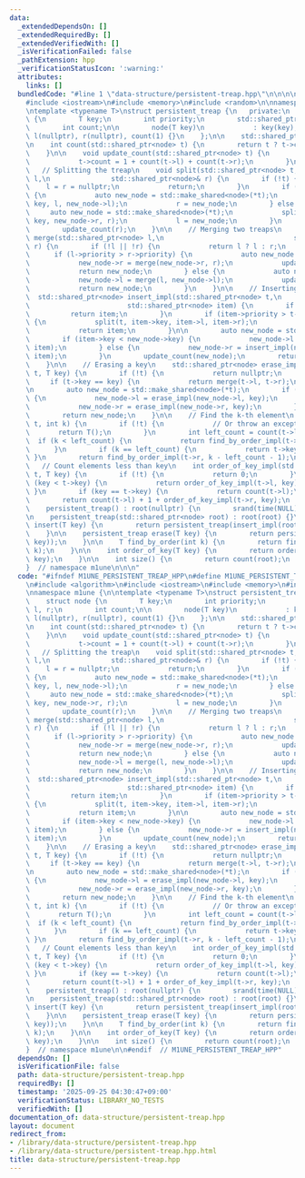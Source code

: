 ```yaml
---
data:
  _extendedDependsOn: []
  _extendedRequiredBy: []
  _extendedVerifiedWith: []
  _isVerificationFailed: false
  _pathExtension: hpp
  _verificationStatusIcon: ':warning:'
  attributes:
    links: []
  bundledCode: "#line 1 \"data-structure/persistent-treap.hpp\"\n\n\n\n#include <algorithm>\n\
    #include <iostream>\n#include <memory>\n#include <random>\n\nnamespace m1une {\n\
    \ntemplate <typename T>\nstruct persistent_treap {\n   private:\n    struct node\
    \ {\n        T key;\n        int priority;\n        std::shared_ptr<node> l, r;\n\
    \        int count;\n\n        node(T key)\n            : key(key), priority(rand()),\
    \ l(nullptr), r(nullptr), count(1) {}\n    };\n\n    std::shared_ptr<node> root;\n\
    \n    int count(std::shared_ptr<node> t) {\n        return t ? t->count : 0;\n\
    \    }\n\n    void update_count(std::shared_ptr<node> t) {\n        if (t) {\n\
    \            t->count = 1 + count(t->l) + count(t->r);\n        }\n    }\n\n \
    \   // Splitting the treap\n    void split(std::shared_ptr<node> t, T key, std::shared_ptr<node>&\
    \ l,\n               std::shared_ptr<node>& r) {\n        if (!t) {\n        \
    \    l = r = nullptr;\n            return;\n        }\n        if (key < t->key)\
    \ {\n            auto new_node = std::make_shared<node>(*t);\n            split(new_node->l,\
    \ key, l, new_node->l);\n            r = new_node;\n        } else {\n       \
    \     auto new_node = std::make_shared<node>(*t);\n            split(new_node->r,\
    \ key, new_node->r, r);\n            l = new_node;\n        }\n        update_count(l);\n\
    \        update_count(r);\n    }\n\n    // Merging two treaps\n    std::shared_ptr<node>\
    \ merge(std::shared_ptr<node> l,\n                                std::shared_ptr<node>\
    \ r) {\n        if (!l || !r) {\n            return l ? l : r;\n        }\n  \
    \      if (l->priority > r->priority) {\n            auto new_node = std::make_shared<node>(*l);\n\
    \            new_node->r = merge(new_node->r, r);\n            update_count(new_node);\n\
    \            return new_node;\n        } else {\n            auto new_node = std::make_shared<node>(*r);\n\
    \            new_node->l = merge(l, new_node->l);\n            update_count(new_node);\n\
    \            return new_node;\n        }\n    }\n\n    // Inserting a key\n  \
    \  std::shared_ptr<node> insert_impl(std::shared_ptr<node> t,\n              \
    \                        std::shared_ptr<node> item) {\n        if (!t) {\n  \
    \          return item;\n        }\n        if (item->priority > t->priority)\
    \ {\n            split(t, item->key, item->l, item->r);\n            update_count(item);\n\
    \            return item;\n        }\n\n        auto new_node = std::make_shared<node>(*t);\n\
    \        if (item->key < new_node->key) {\n            new_node->l = insert_impl(new_node->l,\
    \ item);\n        } else {\n            new_node->r = insert_impl(new_node->r,\
    \ item);\n        }\n        update_count(new_node);\n        return new_node;\n\
    \    }\n\n    // Erasing a key\n    std::shared_ptr<node> erase_impl(std::shared_ptr<node>\
    \ t, T key) {\n        if (!t) {\n            return nullptr;\n        }\n   \
    \     if (t->key == key) {\n            return merge(t->l, t->r);\n        }\n\
    \n        auto new_node = std::make_shared<node>(*t);\n        if (key < new_node->key)\
    \ {\n            new_node->l = erase_impl(new_node->l, key);\n        } else {\n\
    \            new_node->r = erase_impl(new_node->r, key);\n        }\n        update_count(new_node);\n\
    \        return new_node;\n    }\n\n    // Find the k-th element\n    T find_by_order_impl(std::shared_ptr<node>\
    \ t, int k) {\n        if (!t) {\n            // Or throw an exception\n     \
    \       return T();\n        }\n        int left_count = count(t->l);\n      \
    \  if (k < left_count) {\n            return find_by_order_impl(t->l, k);\n  \
    \      }\n        if (k == left_count) {\n            return t->key;\n       \
    \ }\n        return find_by_order_impl(t->r, k - left_count - 1);\n    }\n\n \
    \   // Count elements less than key\n    int order_of_key_impl(std::shared_ptr<node>\
    \ t, T key) {\n        if (!t) {\n            return 0;\n        }\n        if\
    \ (key < t->key) {\n            return order_of_key_impl(t->l, key);\n       \
    \ }\n        if (key == t->key) {\n            return count(t->l);\n        }\n\
    \        return count(t->l) + 1 + order_of_key_impl(t->r, key);\n    }\n\n   public:\n\
    \    persistent_treap() : root(nullptr) {\n        srand(time(NULL));\n    }\n\
    \n    persistent_treap(std::shared_ptr<node> root) : root(root) {}\n\n    persistent_treap\
    \ insert(T key) {\n        return persistent_treap(insert_impl(root, std::make_shared<node>(key)));\n\
    \    }\n\n    persistent_treap erase(T key) {\n        return persistent_treap(erase_impl(root,\
    \ key));\n    }\n\n    T find_by_order(int k) {\n        return find_by_order_impl(root,\
    \ k);\n    }\n\n    int order_of_key(T key) {\n        return order_of_key_impl(root,\
    \ key);\n    }\n\n    int size() {\n        return count(root);\n    }\n};\n\n\
    }  // namespace m1une\n\n\n"
  code: "#ifndef M1UNE_PERSISTENT_TREAP_HPP\n#define M1UNE_PERSISTENT_TREAP_HPP 1\n\
    \n#include <algorithm>\n#include <iostream>\n#include <memory>\n#include <random>\n\
    \nnamespace m1une {\n\ntemplate <typename T>\nstruct persistent_treap {\n   private:\n\
    \    struct node {\n        T key;\n        int priority;\n        std::shared_ptr<node>\
    \ l, r;\n        int count;\n\n        node(T key)\n            : key(key), priority(rand()),\
    \ l(nullptr), r(nullptr), count(1) {}\n    };\n\n    std::shared_ptr<node> root;\n\
    \n    int count(std::shared_ptr<node> t) {\n        return t ? t->count : 0;\n\
    \    }\n\n    void update_count(std::shared_ptr<node> t) {\n        if (t) {\n\
    \            t->count = 1 + count(t->l) + count(t->r);\n        }\n    }\n\n \
    \   // Splitting the treap\n    void split(std::shared_ptr<node> t, T key, std::shared_ptr<node>&\
    \ l,\n               std::shared_ptr<node>& r) {\n        if (!t) {\n        \
    \    l = r = nullptr;\n            return;\n        }\n        if (key < t->key)\
    \ {\n            auto new_node = std::make_shared<node>(*t);\n            split(new_node->l,\
    \ key, l, new_node->l);\n            r = new_node;\n        } else {\n       \
    \     auto new_node = std::make_shared<node>(*t);\n            split(new_node->r,\
    \ key, new_node->r, r);\n            l = new_node;\n        }\n        update_count(l);\n\
    \        update_count(r);\n    }\n\n    // Merging two treaps\n    std::shared_ptr<node>\
    \ merge(std::shared_ptr<node> l,\n                                std::shared_ptr<node>\
    \ r) {\n        if (!l || !r) {\n            return l ? l : r;\n        }\n  \
    \      if (l->priority > r->priority) {\n            auto new_node = std::make_shared<node>(*l);\n\
    \            new_node->r = merge(new_node->r, r);\n            update_count(new_node);\n\
    \            return new_node;\n        } else {\n            auto new_node = std::make_shared<node>(*r);\n\
    \            new_node->l = merge(l, new_node->l);\n            update_count(new_node);\n\
    \            return new_node;\n        }\n    }\n\n    // Inserting a key\n  \
    \  std::shared_ptr<node> insert_impl(std::shared_ptr<node> t,\n              \
    \                        std::shared_ptr<node> item) {\n        if (!t) {\n  \
    \          return item;\n        }\n        if (item->priority > t->priority)\
    \ {\n            split(t, item->key, item->l, item->r);\n            update_count(item);\n\
    \            return item;\n        }\n\n        auto new_node = std::make_shared<node>(*t);\n\
    \        if (item->key < new_node->key) {\n            new_node->l = insert_impl(new_node->l,\
    \ item);\n        } else {\n            new_node->r = insert_impl(new_node->r,\
    \ item);\n        }\n        update_count(new_node);\n        return new_node;\n\
    \    }\n\n    // Erasing a key\n    std::shared_ptr<node> erase_impl(std::shared_ptr<node>\
    \ t, T key) {\n        if (!t) {\n            return nullptr;\n        }\n   \
    \     if (t->key == key) {\n            return merge(t->l, t->r);\n        }\n\
    \n        auto new_node = std::make_shared<node>(*t);\n        if (key < new_node->key)\
    \ {\n            new_node->l = erase_impl(new_node->l, key);\n        } else {\n\
    \            new_node->r = erase_impl(new_node->r, key);\n        }\n        update_count(new_node);\n\
    \        return new_node;\n    }\n\n    // Find the k-th element\n    T find_by_order_impl(std::shared_ptr<node>\
    \ t, int k) {\n        if (!t) {\n            // Or throw an exception\n     \
    \       return T();\n        }\n        int left_count = count(t->l);\n      \
    \  if (k < left_count) {\n            return find_by_order_impl(t->l, k);\n  \
    \      }\n        if (k == left_count) {\n            return t->key;\n       \
    \ }\n        return find_by_order_impl(t->r, k - left_count - 1);\n    }\n\n \
    \   // Count elements less than key\n    int order_of_key_impl(std::shared_ptr<node>\
    \ t, T key) {\n        if (!t) {\n            return 0;\n        }\n        if\
    \ (key < t->key) {\n            return order_of_key_impl(t->l, key);\n       \
    \ }\n        if (key == t->key) {\n            return count(t->l);\n        }\n\
    \        return count(t->l) + 1 + order_of_key_impl(t->r, key);\n    }\n\n   public:\n\
    \    persistent_treap() : root(nullptr) {\n        srand(time(NULL));\n    }\n\
    \n    persistent_treap(std::shared_ptr<node> root) : root(root) {}\n\n    persistent_treap\
    \ insert(T key) {\n        return persistent_treap(insert_impl(root, std::make_shared<node>(key)));\n\
    \    }\n\n    persistent_treap erase(T key) {\n        return persistent_treap(erase_impl(root,\
    \ key));\n    }\n\n    T find_by_order(int k) {\n        return find_by_order_impl(root,\
    \ k);\n    }\n\n    int order_of_key(T key) {\n        return order_of_key_impl(root,\
    \ key);\n    }\n\n    int size() {\n        return count(root);\n    }\n};\n\n\
    }  // namespace m1une\n\n#endif  // M1UNE_PERSISTENT_TREAP_HPP"
  dependsOn: []
  isVerificationFile: false
  path: data-structure/persistent-treap.hpp
  requiredBy: []
  timestamp: '2025-09-25 04:30:47+09:00'
  verificationStatus: LIBRARY_NO_TESTS
  verifiedWith: []
documentation_of: data-structure/persistent-treap.hpp
layout: document
redirect_from:
- /library/data-structure/persistent-treap.hpp
- /library/data-structure/persistent-treap.hpp.html
title: data-structure/persistent-treap.hpp
---
```

